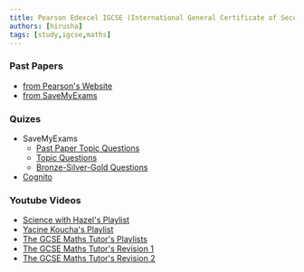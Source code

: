 ```yaml
---
title: Pearson Edexcel IGCSE (International General Certificate of Secondary Education) - Mathematics
authors: [hirusha]
tags: [study,igcse,maths]
---
```


### Past Papers

- [from Pearson's Website](<https://qualifications.pearson.com/en/support/support-topics/exams/past-papers.html?Qualification-Family=International-GCSE&Qualification-Subject=Mathematics%20A%20(2016)&Status=Pearson-UK:Status%2FLive&Specification-Code=Pearson-UK:Specification-Code%2Figcse16-mathsA%22%20OR%20category:%22Pearson-UK:Specification-Code%2Figcse16-mathsa>)
- [from SaveMyExams](https://www.savemyexams.com/igcse/maths/edexcel/-/pages/past-papers/)

### Quizes

- SaveMyExams
  - [Past Paper Topic Questions](https://www.savemyexams.co.uk/igcse/maths/edexcel/-/pages/topic-questions-pdf/)
  - [Topic Questions](https://www.savemyexams.co.uk/igcse/maths/edexcel/18/topic-questions/)
  - [Bronze-Silver-Gold Questions](https://www.savemyexams.co.uk/igcse/maths/edexcel/-/pages/bronze-silver-gold-questions/)
- [Cognito](https://cognitoresources.org/resources/gcse/qsbytopic/maths)

### Youtube Videos

- [Science with Hazel's Playlist](https://www.youtube.com/watch?v=WA6RlXyBZEg&list=PLwhU4dGC-zFFNz9K_nvLhNVv4FRQZ70Zl)
- [Yacine Koucha's Playlist](https://www.youtube.com/watch?v=vawjkdARqlk&list=PLroe1AylKFTKRb6dkW2E0KvCNRy7-8UGU)
- [The GCSE Maths Tutor's Playlists](https://www.youtube.com/@TheGCSEMathsTutor/playlists)
- [The GCSE Maths Tutor's Revision 1](https://www.youtube.com/watch?v=8A3crqKb13I)
- [The GCSE Maths Tutor's Revision 2](https://www.youtube.com/watch?v=o9VuZhCqR2U)

